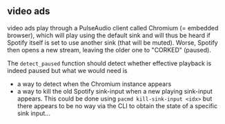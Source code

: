 ## video ads
video ads play through a PulseAudio client called Chromium (= embedded browser), which will play using the default sink and will thus be heard if Spotify itself is set to use another sink (that will be muted).
Worse, Spotify then opens a new stream, leaving the older one to "CORKED" (paused).

The `detect_paused` function should detect whether effective playback is indeed paused but what we would need is

- a way to detect when the Chromium instance appears
- a way to kill the old Spotify sink-input when a new playing sink-input appears.
  This could be done using `pacmd kill-sink-input <idx>` but there appears to be no way via the CLI to obtain the state of a specific sink input...
